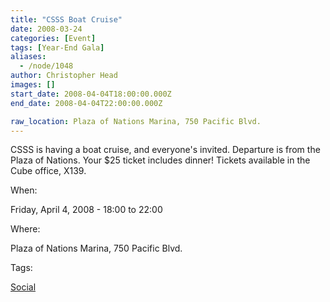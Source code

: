 ```yaml
---
title: "CSSS Boat Cruise"
date: 2008-03-24
categories: [Event]
tags: [Year-End Gala]
aliases:
  - /node/1048
author: Christopher Head
images: []
start_date: 2008-04-04T18:00:00.000Z
end_date: 2008-04-04T22:00:00.000Z

raw_location: Plaza of Nations Marina, 750 Pacific Blvd.
---
```


CSSS is having a boat cruise, and everyone's invited. Departure is from the Plaza of Nations. Your $25 ticket includes dinner! Tickets available in the Cube office, X139.

When: 

Friday, April 4, 2008 - 18:00 to 22:00

Where: 

Plaza of Nations Marina, 750 Pacific Blvd.

Tags: 

[Social](/social)
